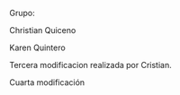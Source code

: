 Grupo:

Christian Quiceno

Karen Quintero

Tercera modificacion realizada por Cristian.

Cuarta modificación
